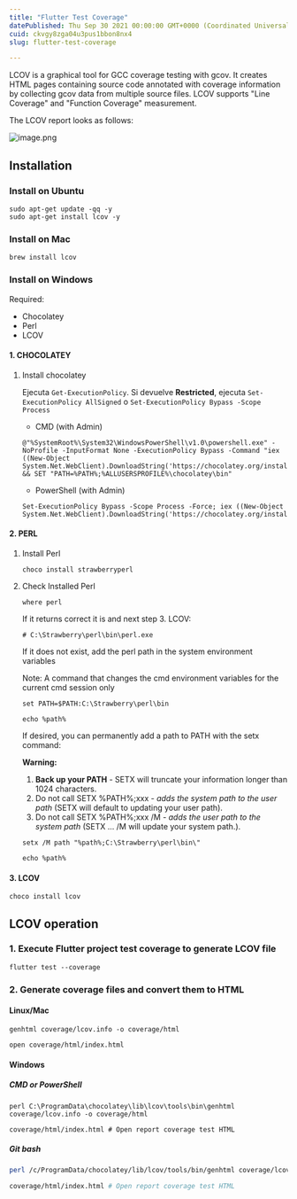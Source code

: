 ```yaml
---
title: "Flutter Test Coverage"
datePublished: Thu Sep 30 2021 00:00:00 GMT+0000 (Coordinated Universal Time)
cuid: ckvgy8zga04u3pus1bbon8nx4
slug: flutter-test-coverage

---
```



LCOV is a graphical tool for GCC coverage testing with gcov. It creates HTML pages containing source code annotated with coverage information by collecting gcov data from multiple source files. LCOV supports "Line Coverage" and "Function Coverage" measurement.

The LCOV report looks as follows:

![image.png](https://cdn.hashnode.com/res/hashnode/image/upload/v1635788517247/CvgW8mAV1.png)

## Installation

### Install on Ubuntu

```shell
sudo apt-get update -qq -y
sudo apt-get install lcov -y
```

### Install on Mac

```shell
brew install lcov
```

### Install on Windows

Required:

* Chocolatey
* Perl
* LCOV

#### 1. CHOCOLATEY

1. Install chocolatey

    Ejecuta ``Get-ExecutionPolicy``.
    Si devuelve **Restricted**, ejecuta ```Set-ExecutionPolicy AllSigned``` o ```Set-ExecutionPolicy Bypass -Scope Process```

   * CMD (with Admin)

    ```shell
    @"%SystemRoot%\System32\WindowsPowerShell\v1.0\powershell.exe" -NoProfile -InputFormat None -ExecutionPolicy Bypass -Command "iex ((New-Object System.Net.WebClient).DownloadString('https://chocolatey.org/install.ps1'))" && SET "PATH=%PATH%;%ALLUSERSPROFILE%\chocolatey\bin"
    ```

   * PowerShell (with Admin)

    ```shell
    Set-ExecutionPolicy Bypass -Scope Process -Force; iex ((New-Object System.Net.WebClient).DownloadString('https://chocolatey.org/install.ps1'))
    ```

#### 2. PERL

1. Install Perl

    ```shell
    choco install strawberryperl
    ```

2. Check Installed Perl

    ```shell
    where perl
    ```

    If it returns correct it is and next step 3. LCOV:

    ```shell
    # C:\Strawberry\perl\bin\perl.exe
    ```

    If it does not exist, add the perl path in the system environment variables

    Note: A command that changes the cmd environment variables for the current cmd session only

    ```shell
    set PATH=$PATH:C:\Strawberry\perl\bin

    echo %path%
    ```

    If desired, you can permanently add a path to PATH with the setx command:

    **Warning:**
    1. **Back up your PATH** - SETX will truncate your information longer than 1024 characters.
    2. Do not call SETX %PATH%;xxx - *adds the system path to the user path* (SETX will default to updating your user path).
    3. Do not call SETX %PATH%;xxx /M - *adds the user path to the system path* (SETX ... /M will update your system path.).

    ```shell
    setx /M path "%path%;C:\Strawberry\perl\bin\"

    echo %path%
    ```

#### 3. LCOV

```shell
choco install lcov
```

## LCOV operation

### 1. Execute Flutter project test coverage to generate LCOV file

```shell
flutter test --coverage
```

### 2. Generate coverage files and convert them to HTML

#### Linux/Mac

```shell
genhtml coverage/lcov.info -o coverage/html

open coverage/html/index.html
```

#### Windows

##### **CMD or PowerShell**

```shell
perl C:\ProgramData\chocolatey\lib\lcov\tools\bin\genhtml coverage/lcov.info -o coverage/html

coverage/html/index.html # Open report coverage test HTML
```

##### **Git bash**

```bash
perl /c/ProgramData/chocolatey/lib/lcov/tools/bin/genhtml coverage/lcov.info -o coverage/html

coverage/html/index.html # Open report coverage test HTML
```

